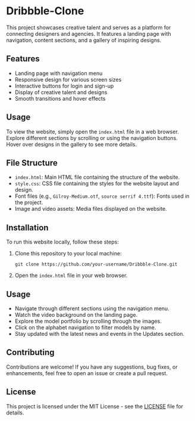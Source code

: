 # Dribbble-Clone

This project showcases creative talent and serves as a platform for connecting designers and agencies. It features a landing page with navigation, content sections, and a gallery of inspiring designs.

## Features

- Landing page with navigation menu
- Responsive design for various screen sizes
- Interactive buttons for login and sign-up
- Display of creative talent and designs
- Smooth transitions and hover effects

## Usage

To view the website, simply open the `index.html` file in a web browser. Explore different sections by scrolling or using the navigation buttons. Hover over designs in the gallery to see more details.

## File Structure

- `index.html`: Main HTML file containing the structure of the website.
- `style.css`: CSS file containing the styles for the website layout and design.
- Font files (e.g., `Gilroy-Medium.otf`, `source serrif 4.ttf`): Fonts used in the project.
- Image and video assets: Media files displayed on the website.

## Installation

To run this website locally, follow these steps:

1. Clone this repository to your local machine:

   ```
   git clone https://github.com/your-username/Dribbble-Clone.git
   ```

2. Open the `index.html` file in your web browser.

## Usage

- Navigate through different sections using the navigation menu.
- Watch the video background on the landing page.
- Explore the model portfolio by scrolling through the images.
- Click on the alphabet navigation to filter models by name.
- Stay updated with the latest news and events in the Updates section.

## Contributing

Contributions are welcome! If you have any suggestions, bug fixes, or enhancements, feel free to open an issue or create a pull request.

## License

This project is licensed under the MIT License - see the [LICENSE](LICENSE) file for details.

